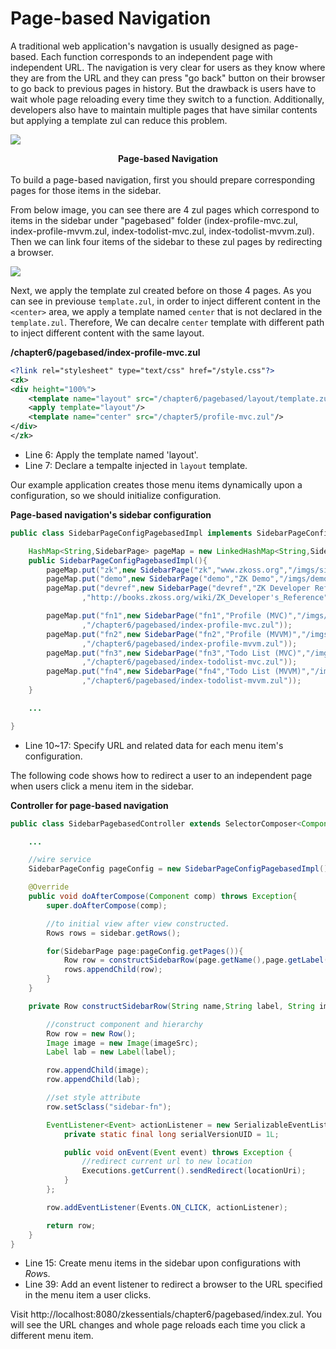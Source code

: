 # Page-based Navigation

A traditional web application's navgation is usually designed as page-based. Each function corresponds to an independent page with independent URL. The navigation is very clear for users as they know where they are from the URL and they can press "go back" button on their browser to go back to previous pages in history. But the drawback is users have to wait whole page reloading every time they switch to a
function. Additionally, developers also have to maintain multiple pages
that have similar contents but applying a template zul can reduce this problem.

![]({{site.baseurl}}/zk_essentials/images/ze-ch7-page-based-navigation.png)

<div style="text-align:center">
<strong>Page-based Navigation</strong>
</div>

<br/>
To build a page-based navigation, first you should prepare corresponding pages for those items in the sidebar.

From below image, you can see there are 4 zul pages which correspond
to items in the sidebar under "pagebased" folder (index-profile-mvc.zul, index-profile-mvvm.zul, index-todolist-mvc.zul, index-todolist-mvvm.zul). Then we can link four items of the sidebar to these zul pages by redirecting a browser.

![]({{site.baseurl}}/zk_essentials/images/ze-ch7-pagebased.png)

Next, we apply the template zul created before on those 4 pages. As you can see in previouse `template.zul`, in order to inject different content in the `<center>` area, we apply a template named `center` that is not declared in the `template.zul`. Therefore, We can decalre `center` template with different path to inject different content with the same layout.

**/chapter6/pagebased/index-profile-mvc.zul**

```xml
<?link rel="stylesheet" type="text/css" href="/style.css"?>
<zk>
<div height="100%">
	<template name="layout" src="/chapter6/pagebased/layout/template.zul"/>
	<apply template="layout"/>
	<template name="center" src="/chapter5/profile-mvc.zul"/>
</div>
</zk>
```

- Line 6: Apply the template named 'layout'.
- Line 7: Declare a tempalte injected in `layout` template.

Our example application creates those menu items dynamically upon a
configuration, so we should initialize configuration.

**Page-based navigation's sidebar configuration**

```java
public class SidebarPageConfigPagebasedImpl implements SidebarPageConfig{

    HashMap<String,SidebarPage> pageMap = new LinkedHashMap<String,SidebarPage>();
    public SidebarPageConfigPagebasedImpl(){
        pageMap.put("zk",new SidebarPage("zk","www.zkoss.org","/imgs/site.png","http://www.zkoss.org/"));
        pageMap.put("demo",new SidebarPage("demo","ZK Demo","/imgs/demo.png","http://www.zkoss.org/zkdemo"));
        pageMap.put("devref",new SidebarPage("devref","ZK Developer Reference","/imgs/doc.png"
                ,"http://books.zkoss.org/wiki/ZK_Developer's_Reference"));

        pageMap.put("fn1",new SidebarPage("fn1","Profile (MVC)","/imgs/fn.png"
                ,"/chapter6/pagebased/index-profile-mvc.zul"));
        pageMap.put("fn2",new SidebarPage("fn2","Profile (MVVM)","/imgs/fn.png"
                ,"/chapter6/pagebased/index-profile-mvvm.zul"));
        pageMap.put("fn3",new SidebarPage("fn3","Todo List (MVC)","/imgs/fn.png"
                ,"/chapter6/pagebased/index-todolist-mvc.zul"));
        pageMap.put("fn4",new SidebarPage("fn4","Todo List (MVVM)","/imgs/fn.png"
                ,"/chapter6/pagebased/index-todolist-mvvm.zul"));
    }

    ...

}
```
- Line 10\~17: Specify URL and related data for each menu item's configuration.

The following code shows how to redirect a user to an independent page
when users click a menu item in the sidebar.

**Controller for page-based navigation**

```java
public class SidebarPagebasedController extends SelectorComposer<Component>{

    ...

    //wire service
    SidebarPageConfig pageConfig = new SidebarPageConfigPagebasedImpl();

    @Override
    public void doAfterCompose(Component comp) throws Exception{
        super.doAfterCompose(comp);

        //to initial view after view constructed.
        Rows rows = sidebar.getRows();

        for(SidebarPage page:pageConfig.getPages()){
            Row row = constructSidebarRow(page.getName(),page.getLabel(),page.getIconUri(),page.getUri());
            rows.appendChild(row);
        }
    }

    private Row constructSidebarRow(String name,String label, String imageSrc, final String locationUri) {

        //construct component and hierarchy
        Row row = new Row();
        Image image = new Image(imageSrc);
        Label lab = new Label(label);

        row.appendChild(image);
        row.appendChild(lab);

        //set style attribute
        row.setSclass("sidebar-fn");

        EventListener<Event> actionListener = new SerializableEventListener<Event>() {
            private static final long serialVersionUID = 1L;

            public void onEvent(Event event) throws Exception {
                //redirect current url to new location
                Executions.getCurrent().sendRedirect(locationUri);
            }
        };

        row.addEventListener(Events.ON_CLICK, actionListener);

        return row;
    }
}
```
- Line 15: Create menu items in the sidebar upon configurations with *Row*s.
- Line 39: Add an event listener to redirect a browser to the URL specified in the menu item a user clicks.

Visit http://localhost:8080/zkessentials/chapter6/pagebased/index.zul.
You will see the URL changes and whole page reloads each time you click
a different menu item.
